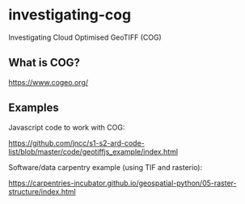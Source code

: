 # investigating-cog

Investigating Cloud Optimised GeoTIFF (COG)

## What is COG?

https://www.cogeo.org/

## Examples

Javascript code to work with COG:

https://github.com/jncc/s1-s2-ard-code-list/blob/master/code/geotiffjs_example/index.html

Software/data carpentry example (using TIF and rasterio):

https://carpentries-incubator.github.io/geospatial-python/05-raster-structure/index.html


